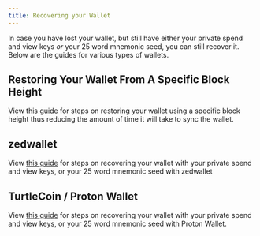```yaml
---
title: Recovering your Wallet
---
```


In case you have lost your wallet, but still have either your private spend and view keys *or* your 25 word mnemonic seed, you can still recover it. Below are the guides for various types of wallets.

## Restoring Your Wallet From A Specific Block Height

View [this guide](Restoring-Your-Wallet-From-A-Specific-Block-Height) for steps on restoring your wallet using a specific block height thus reducing the amount of time it will take to sync the wallet.

## zedwallet

View [this guide](Using-zedwallet#restoring-your-wallet) for steps on recovering your wallet with your private spend and view keys, or your 25 word mnemonic seed with zedwallet

## TurtleCoin / Proton Wallet

View [this guide](Using-proton-wallet#restoring-a-wallet-from-seed-or-keys) for steps on recovering your wallet with your private spend and view keys, or your 25 word mnemonic seed with Proton Wallet.
